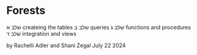 # Forests
שלב א createing the tables
שלב ב queries
שלב ג functions and procedures
שלב ד integration and views

by Rachelli Adler and Shani Zegal
July 22 2024 

